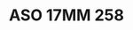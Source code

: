 ---
title: ASO 17MM 258
date: 
draft: false

# descripcion
description : Anillo de plata 925.

materials: Plata 973

color: 

dimensions: 17mm diámetro

code: 05-23-1647

type: "Anillos"

categories: []

price: $5.610,00

price_eftvo: $4.770,00

# Images
# first image will be shown in the product page
images:
  # - image: "images/path_to_image"
  # La ubicacion de las imagenes es imagenes/Anillos/Anillos.Solo Plata/05-23-1647-aso-17mm-258
  - image: "./images/anillos/solo_plata/05-23-1647-aso-17mm-258.jpg"
---
